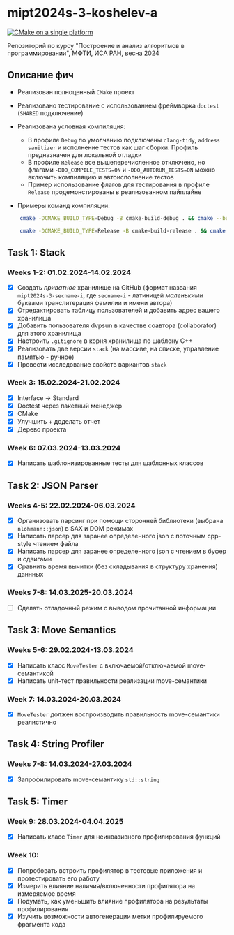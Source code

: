 # mipt2024s-3-koshelev-a

[![CMake on a single platform](https://github.com/CD7567/mipt2024s-3-koshelev-a/actions/workflows/cmake-single-platform.yml/badge.svg?branch=master&event=push)](https://github.com/CD7567/mipt2024s-3-koshelev-a/actions/workflows/cmake-single-platform.yml)

Репозиторий по курсу "Построение и анализ алгоритмов в программировании", МФТИ, ИСА РАН, весна 2024

## Описание фич

- Реализован полноценный `CMake` проект
- Реализовано тестирование с использованием фреймворка `doctest` (`SHARED` подключение)
- Реализована условная компиляция:
    - В профиле `Debug` по умолчанию подключены `clang-tidy`, `address sanitizer` и исполнение тестов как шаг сборки. Профиль предназначен для локальной отладки
    - В профиле `Release` все вышеперечисленное отключено, но флагами `-DDO_COMPILE_TESTS=ON` и `-DDO_AUTORUN_TESTS=ON` можно включить компиляцию и автоисполнение тестов
    - Пример использование флагов для тестирования в профиле `Release` продемонстированы в реализованном пайплайне

- Примеры команд компиляции:

```bash
    cmake -DCMAKE_BUILD_TYPE=Debug -B cmake-build-debug . && cmake --build cmake-build-debug 
```

```bash
    cmake -DCMAKE_BUILD_TYPE=Release -B cmake-build-release . && cmake --build cmake-build-release 
```

## Task 1: Stack

### Weeks 1-2: 01.02.2024-14.02.2024

- [x] Создать *приватное* хранилище на GitHub (формат названия `mipt2024s-3-secname-i`, где `secname-i` - латиницей *маленькими* буквами транслитерация фамилии и имени автора)
- [x] Отредактировать таблицу пользователей и добавить адрес вашего хранилища
- [x] Добавить пользователя dvpsun в качестве соавтора (collaborator) для этого хранилища
- [x] Настроить `.gitignore` в корня хранилища по шаблону C++
- [x] Реализовать две версии `stack` (на массиве, на списке, управление памятью - ручное)
- [x] Провести исследование свойств вариантов `stack`

### Week 3: 15.02.2024-21.02.2024

- [x] Interface $\rightarrow$ Standard
- [x] Doctest через пакетный менеджер
- [x] CMake
- [x] Улучшить + доделать отчет
- [x] Дерево проекта

### Week 6: 07.03.2024-13.03.2024

- [x] Написать шаблонизированные тесты для шаблонных классов

## Task 2: JSON Parser

### Weeks 4-5: 22.02.2024-06.03.2024

- [x] Организовать парсинг при помощи сторонней библиотеки (выбрана `nlohmann::json`) в SAX и DOM режимах
- [x] Написать парсер для заранее определенного json с поточным cpp-style чтением файла
- [x] Написать парсер для заранее определенного json с чтением в буфер и сдвигами
- [x] Сравнить время вычитки (без складывания в структуру хранения) даннных

### Weeks 7-8: 14.03.2025-20.03.2024

- [ ] Сделать отладочный режим с выводом прочитанной информации 

## Task 3: Move Semantics

### Weeks 5-6: 29.02.2024-13.03.2024

- [x] Написать класс `MoveTester` с включаемой/отключаемой move-семантикой
- [x] Написать unit-тест правильности реализации move-семантики

### Week 7: 14.03.2024-20.03.2024

- [x] `MoveTester` должен воспроизводить правильность move-семантики реалистично

## Task 4: String Profiler

### Weeks 7-8: 14.03.2024-27.03.2024

- [x] Запрофилировать move-семантику `std::string`

## Task 5: Timer

### Week 9: 28.03.2024-04.04.2025

- [x] Написать класс `Timer` для неинвазивного профилирования функций

### Week 10:

- [x] Попробовать встроить профилятор в тестовые приложения и протестировать его работу
- [x] Измерить влияние наличия/включенности профилятора на измеряемое время
- [x] Подумать, как уменьшить влияние профилятора на результаты профилирования
- [x] Изучить возможности автогенерации метки профилируемого фрагмента кода

